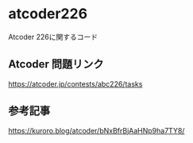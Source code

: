 # atcoder226
Atcoder 226に関するコード

## Atcoder 問題リンク
https://atcoder.jp/contests/abc226/tasks

## 参考記事
https://kuroro.blog/atcoder/bNxBfrBjAaHNp9ha7TY8/
